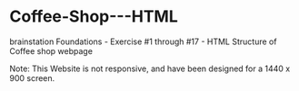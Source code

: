 # Coffee-Shop---HTML

brainstation Foundations - Exercise #1 through #17 - HTML Structure of Coffee shop webpage

Note: This Website is not responsive, and have been designed for a 1440 x 900 screen.
